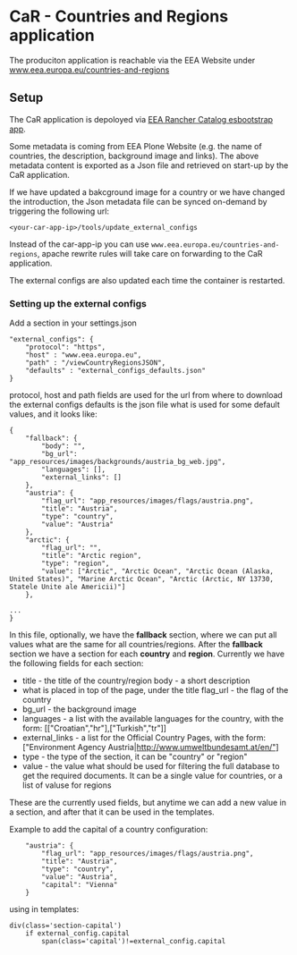 # CaR - Countries and Regions application

The produciton application is reachable via the EEA Website under www.eea.europa.eu/countries-and-regions

## Setup

The CaR application is depoloyed via 
[EEA Rancher Catalog esbootstrap app](https://github.com/eea/eea.rancher.catalog/tree/master/templates/elastic-app-esbootstrap).

Some metadata is coming from EEA Plone Website (e.g. the name of countries, the description, background image and links). 
The above metadata content is exported as a Json file and retrieved on start-up by the CaR application.

If we have updated a bakcground image for a country or we have changed the introduction, 
the Json metadata file can be synced on-demand by triggering the following url:

```<your-car-app-ip>/tools/update_external_configs```

Instead of the car-app-ip you can use ```www.eea.europa.eu/countries-and-regions```, 
apache rewrite rules will take care on forwarding to the CaR application.

The external configs are also updated each time the container is restarted.

### Setting up the external configs
Add a section in your settings.json
```
"external_configs": {
    "protocol": "https",
    "host" : "www.eea.europa.eu",
    "path" : "/viewCountryRegionsJSON",
    "defaults" : "external_configs_defaults.json"
}
```
protocol, host and path fields are used for the url from where to download the external configs
defaults is the json file what is used for some default values, and it looks like:
```
{
    "fallback": {
        "body": "",
        "bg_url": "app_resources/images/backgrounds/austria_bg_web.jpg",
        "languages": [],
        "external_links": []
    },
    "austria": {
        "flag_url": "app_resources/images/flags/austria.png",
        "title": "Austria",
        "type": "country",
        "value": "Austria"
    },
    "arctic": {
        "flag_url": "",
        "title": "Arctic region",
        "type": "region",
        "value": ["Arctic", "Arctic Ocean", "Arctic Ocean (Alaska, United States)", "Marine Arctic Ocean", "Arctic (Arctic, NY 13730, Statele Unite ale Americii)"]
    },

...
}
```
In this file, optionally, we have the **fallback** section, where we can put all values what are the same for all countries/regions.
After the **fallback** section we have a section for each **country** and **region**.
Currently we have the following fields for each section:

 - title - the title of the country/region body - a short description
 - what is placed in top of the page, under the title flag_url - the flag of the country 
 - bg_url - the background image 
 - languages - a list with the available languages for the country, with the form: [["Croatian","hr"],["Turkish","tr"]]    
 - external_links - a list for the Official Country Pages, with the form: ["Environment Agency
   Austria|http://www.umweltbundesamt.at/en/"] 
 - type - the type of the section, it can be "country" or "region" 
 - value - the value what should be used for filtering the full database to get the required documents. It can be a single value for countries, or a list of valuse for regions

These are the currently used fields, but anytime we can add a new value in a section, and after that it can be used in the templates.

Example to add the capital of a country
configuration:
```
    "austria": {
        "flag_url": "app_resources/images/flags/austria.png",
        "title": "Austria",
        "type": "country",
        "value": "Austria",
        "capital": "Vienna"
    }
```
using in templates:
```
div(class='section-capital')
    if external_config.capital
        span(class='capital')!=external_config.capital
```
